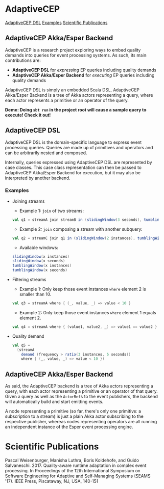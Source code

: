 # AdaptiveCEP

[AdaptiveCEP DSL](#adaptivecep-dsl)
[Examples](#examples)
[Scientific Publications](#scientific-publications)

## AdaptiveCEP Akka/Esper Backend


AdaptiveCEP is a research project exploring ways to embed quality demands into queries for event processing systems. As such, its main contributions are:

+ **AdaptiveCEP DSL** for _expressing_ EP queries including quality demands
+ **AdaptiveCEP Akka/Esper Backend** for _executing_ EP queries including quality demands

AdaptiveCEP DSL is simply an embedded Scala DSL. AdaptiveCEP Akka/Esper Backend is a tree of Akka actors representing a query, where each actor represents a primitive or an operator of the query.

**Demo: Doing `sbt run` in the project root will cause a sample query to execute! Check it out!**


## AdaptiveCEP DSL

AdaptiveCEP DSL is the domain-specific language to express event processing queries. Queries are made up of primitives and operators and can be arbitrarily nested and composed.

Internally, queries expressed using AdaptiveCEP DSL are represented by case classes. This case class representation can then be passed to AdaptiveCEP Akka/Esper Backend for execution, but it may also be interpreted by another backend.

### Examples

+ Joining streams

    + Example 1: `join` of two streams:

    ```scala
    val q1 = streamA join streamB in (slidingWindow(3 seconds), tumblingWindow(3 instances))
    ```

    + Example 2: `join` composing a stream with another subquery:

    ```scala
    val q2 = streamC join q1 in (slidingWindow(2 instances), tumblingWindow(2 seconds))
    ```

    + Available windows:

    ```scala
    slidingWindow(x instances)
    slidingWindow(x seconds)
    tumblingWindow(x instances)
    tumblingWindow(x seconds)
    ```

+ Filtering streams

    + Example 1: Only keep those event instances `where` element 2 is smaller than 10.

    ```scala
    val q3 = streamA where { (_, value, _) => value < 10 }
    ```

    + Example 2: Only keep those event instances `where` element 1 equals element 2.

    ```scala
    val q4 = streamA where { (value1, value2, _) => value1 == value2 }
    ```

+ Quality demand

    ```scala
    val q5 =
      (streamA
        demand (frequency > ratio(3 instances, 5 seconds))
        where { (_, value, _) => value < 10 })
    ```


## AdaptiveCEP Akka/Esper Backend

As said, the AdaptiveCEP backend is a tree of Akka actors representing a query, with each actor representing a primitive or an operator of that query. Given a query as well as the `ActorRef`s to the event publishers, the backend will automatically build and start emitting events.

A node representing a primitive (so far, there's only one primitive: a subscription to a stream) is just a plain Akka actor subscribing to the respective publisher, whereas nodes representing operators are all running an independent instance of the Esper event processing engine.

# Scientific Publications

Pascal Weisenburger, Manisha Luthra, Boris Koldehofe, and Guido Salvaneschi. 2017. Quality-aware runtime adaptation in complex event processing. In Proceedings of the 12th International Symposium on Software Engineering for Adaptive and Self-Managing Systems (SEAMS '17). IEEE Press, Piscataway, NJ, USA, 140-151
